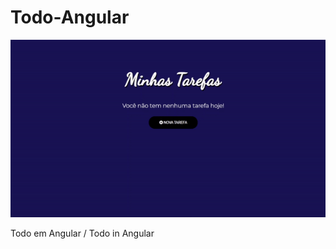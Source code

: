 # Todo-Angular

<p align="center">
 <img with="500" src="https://github.com/Rafaeli9/Todo-Angular/blob/main/todo.gif">
</p>

Todo em Angular / Todo in Angular
